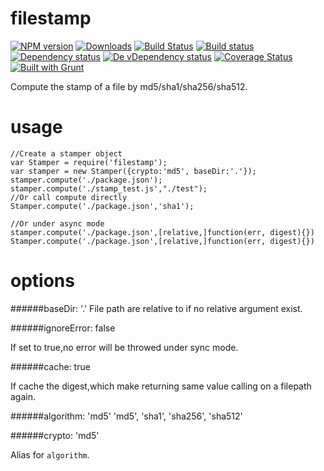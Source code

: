 filestamp
=========
[![NPM version][npm-image]][npm-url] [![Downloads][downloads-image]][npm-url] [![Build Status][travis-image]][travis-url] [![Build status][appveyor-image]][appveyor-url] [![Dependency status][david-dm-image]][david-dm-url] [![De vDependency status][david-dm-dev-image]][david-dm-dev-url] [![Coverage Status][coveralls-image]][coveralls-url] [![Built with Grunt][grunt-image]][grunt-url]

Compute the stamp of a file by md5/sha1/sha256/sha512.


usage
=========
    
    //Create a stamper object
    var Stamper = require('filestamp');
    var stamper = new Stamper({crypto:'md5', baseDir:'.'});
    stamper.compute('./package.json');
    stamper.compute('./stamp_test.js',"./test");
    //Or call compute directly
    Stamper.compute('./package.json','sha1');
    
    //Or under async mode
    stamper.compute('./package.json',[relative,]function(err, digest){})
    Stamper.compute('./package.json',[relative,]function(err, digest){})

options
=========
######baseDir: '.'
File path are relative to if no relative argument exist.

######ignoreError: false

If set to true,no error will be throwed under sync mode.

######cache: true

If cache the digest,which make returning same value calling on a filepath again.

######algorithm: 'md5' 
'md5', 'sha1', 'sha256', 'sha512'

######crypto: 'md5' 

Alias for `algorithm`.

[npm-url]: https://npmjs.org/package/filestamp
[downloads-image]: http://img.shields.io/npm/dm/filestamp.svg
[npm-image]: http://img.shields.io/npm/v/filestamp.svg
[travis-url]: https://travis-ci.org/yanni4night/filestamp
[travis-image]: http://img.shields.io/travis/yanni4night/filestamp.svg
[appveyor-image]:https://ci.appveyor.com/api/projects/status/bsu9w9ar8pboc2nj?svg=true
[appveyor-url]:https://ci.appveyor.com/project/yanni4night/filestamp
[david-dm-url]:https://david-dm.org/yanni4night/filestamp
[david-dm-image]:https://david-dm.org/yanni4night/filestamp.svg
[david-dm-dev-url]:https://david-dm.org/yanni4night/filestamp#info=devDependencies
[david-dm-dev-image]:https://david-dm.org/yanni4night/filestamp/dev-status.svg
[coveralls-url]:https://coveralls.io/r/yanni4night/filestamp?branch=master
[coveralls-image]:https://coveralls.io/repos/yanni4night/filestamp/badge.png?branch=master
[grunt-url]:http://gruntjs.com/
[grunt-image]: https://cdn.gruntjs.com/builtwith.png